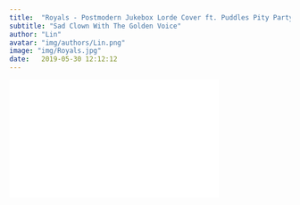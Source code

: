 ```yaml
---
title:  "Royals - Postmodern Jukebox Lorde Cover ft. Puddles Pity Party"
subtitle: "Sad Clown With The Golden Voice"
author: "Lin"
avatar: "img/authors/Lin.png"
image: "img/Royals.jpg"
date:   2019-05-30 12:12:12
---
```



<iframe width="375" height="210" src="video/royals.MP4" frameborder="0" gesture="media" allowfullscreen></iframe>
